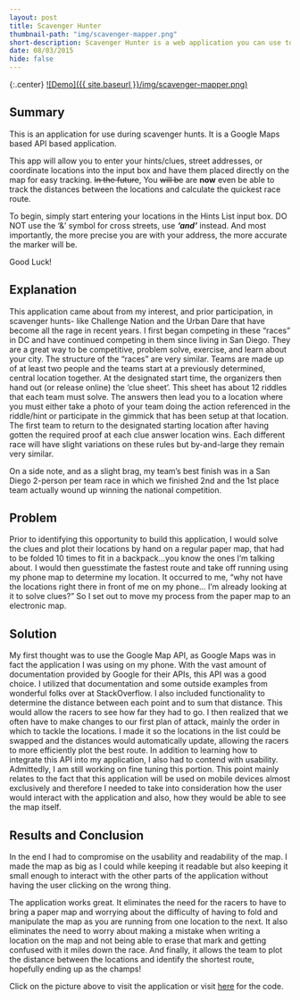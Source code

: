 ```yaml
---
layout: post
title: Scavenger Hunter
thumbnail-path: "img/scavenger-mapper.png"
short-description: Scavenger Hunter is a web application you can use to win scavenger hunts.
date: 08/03/2015
hide: false
---
```


{:.center}
[![Demo]({{ site.baseurl }}/img/scavenger-mapper.png)](https://caseybennington.github.io/Scavenger-Mapper)

## Summary

This is an application for use during scavenger hunts. It is a Google Maps based API based application.

This app will allow you to enter your hints/clues, street addresses, or coordinate locations into the input box and have them placed directly on the map for easy tracking. ~~In the future~~, You ~~will be~~ are **now** even be able to track the distances between the locations and calculate the quickest race route.

To begin, simply start entering your locations in the Hints List input box. DO NOT use the ‘&’ symbol for cross streets, use **_‘and’_** instead. And most importantly, the more precise you are with your address, the more accurate the marker will be.

Good Luck!

## Explanation

This application came about from my interest, and prior participation, in scavenger hunts- like Challenge Nation and the Urban Dare that have become all the rage in recent years. I first began competing in these “races” in DC and have continued competing in them since living in San Diego. They are a great way to be competitive, problem solve, exercise, and learn about your city. The structure of the “races” are very similar. Teams are made up of at least two people and the teams start at a previously determined, central location together. At the designated start time, the organizers then hand out (or release online) the ‘clue sheet’. This sheet has about 12 riddles that each team must solve. The answers then lead you to a location where you must either take a photo of your team doing the action referenced in the riddle/hint or participate in the gimmick that has been setup at that location. The first team to return to the designated starting location after having gotten the required proof at each clue answer location wins. Each different race will have slight variations on these rules but by-and-large they remain very similar.

On a side note, and as a slight brag, my team’s best finish was in a San Diego 2-person per team race in which we finished 2nd and the 1st place team actually wound up winning the national competition.

## Problem

Prior to identifying this opportunity to build this application, I would solve the clues and plot their locations by hand on a regular paper map, that had to be folded 10 times to fit in a backpack…you know the ones I’m talking about. I would then guesstimate the fastest route and take off running using my phone map to determine my location. It occurred to me, “why not have the locations right there in front of me on my phone… I’m already looking at it to solve clues?” So I set out to move my process from the paper map to an electronic map.

## Solution

My first thought was to use the Google Map API, as Google Maps was in fact the application I was using on my phone. With the vast amount of documentation provided by Google for their APIs, this API was a good choice. I utilized that documentation and some outside examples from wonderful folks over at StackOverflow.
I also included functionality to determine the distance between each point and to sum that distance. This would allow the racers to see how far they had to go. I then realized that we often have to make changes to our first plan of attack, mainly the order in which to tackle the locations. I made it so the locations in the list could be swapped and the distances would automatically update, allowing the racers to more efficiently plot the best route.
In addition to learning how to integrate this API into my application, I also had to contend with usability. Admittedly, I am still working on fine tuning this portion. This point mainly relates to the fact that this application will be used on mobile devices almost exclusively and therefore I needed to take into consideration how the user would interact with the application and also, how they would be able to see the map itself.

## Results and Conclusion

In the end I had to compromise on the usability and readability of the map. I made the map as big as I could while keeping it readable but also keeping it small enough to interact with the other parts of the application without having the user clicking on the wrong thing.

The application works great. It eliminates the need for the racers to have to bring a paper map and worrying about the difficulty of having to fold and manipulate the map as you are running from one location to the next. It also eliminates the need to worry about making a mistake when writing a location on the map and not being able to erase that mark and getting confused with it miles down the race. And finally, it allows the team to plot the distance between the locations and identify the shortest route, hopefully ending up as the champs!

Click on the picture above to visit the application or visit [here](https://github.com/CaseyBennington/Scavenger-Mapper) for the code.
